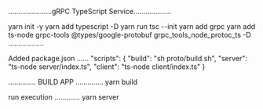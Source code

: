 ......................gRPC TypeScript Service...................

yarn init -y
yarn add typescript -D
yarn run tsc --init
yarn add grpc
yarn add ts-node grpc-tools @types/google-protobuf grpc_tools_node_protoc_ts -D
..................

Added package.json
......
  "scripts": {
    "build": "sh proto/build.sh",
    "server": "ts-node server/index.ts",
    "client": "ts-node client/index.ts"
  }
  
..............
BUILD  APP
..............
yarn build


run execution
.............
yarn server